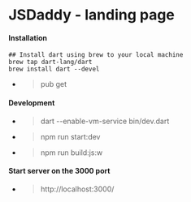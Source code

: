 # JSDaddy - landing page

#### Installation
```
## Install dart using brew to your local machine
brew tap dart-lang/dart
brew install dart --devel
```

- > pub get

#### Development
- > dart --enable-vm-service bin/dev.dart
- > npm run start:dev
- > npm run build:js:w

#### Start server on the 3000 port
- > http://localhost:3000/
